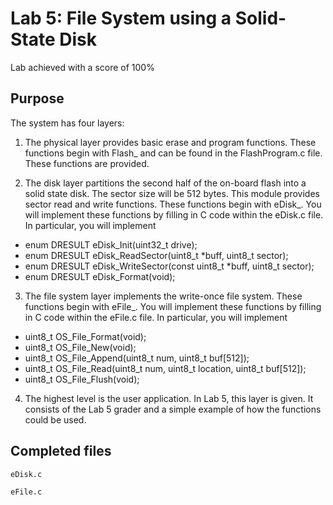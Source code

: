 # Lab 5: File System using a Solid-State Disk

Lab achieved with a score of 100%

## Purpose

The system has four layers:

1) The physical layer provides basic erase and program functions. These functions begin with Flash_ and can be found in the FlashProgram.c file. These functions are provided.

2) The disk layer partitions the second half of the on-board flash into a solid state disk. The sector size will be 512 bytes. This module provides sector read and write functions. These functions begin with eDisk_. You will implement these functions by filling in C code within the eDisk.c file. In particular, you will implement
- enum DRESULT eDisk_Init(uint32_t drive);
- enum DRESULT eDisk_ReadSector(uint8_t *buff, uint8_t sector);
- enum DRESULT eDisk_WriteSector(const uint8_t *buff, uint8_t sector);
- enum DRESULT eDisk_Format(void);

3) The file system layer implements the write-once file system. These functions begin with eFile_. You will implement these functions by filling in C code within the eFile.c file. In particular, you will implement
- uint8_t OS_File_Format(void);
- uint8_t OS_File_New(void);
- uint8_t OS_File_Append(uint8_t num, uint8_t buf[512]);
- uint8_t OS_File_Read(uint8_t num, uint8_t location, uint8_t buf[512]);
- uint8_t OS_File_Flush(void);

4) The highest level is the user application. In Lab 5, this layer is given. It consists of the Lab 5 grader and a simple example of how the functions could be used.

## Completed files

`eDisk.c`

`eFile.c`
